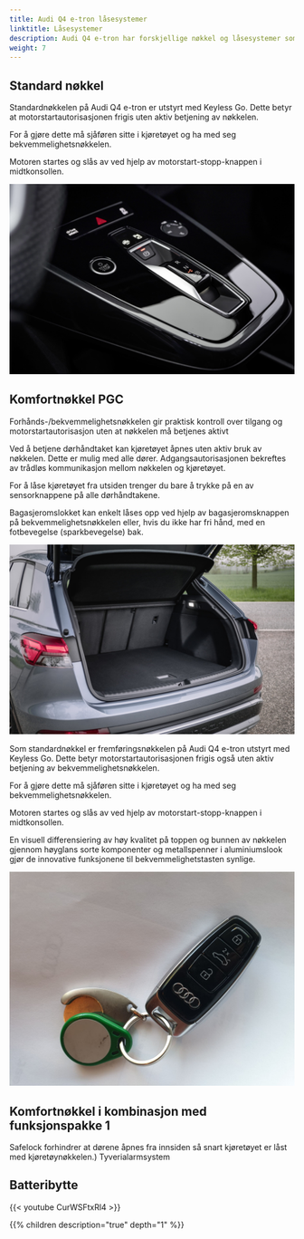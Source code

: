 ```yaml
---
title: Audi Q4 e-tron låsesystemer
linktitle: Låsesystemer
description: Audi Q4 e-tron har forskjellige nøkkel og låsesystemer som standard eller tileggsutstyr.
weight: 7
---
```

<!-- markdownlint-disable MD033 -->
## Standard nøkkel

Standardnøkkelen på Audi Q4 e-tron er utstyrt med Keyless Go. Dette betyr at motorstartautorisasjonen frigis uten aktiv betjening av nøkkelen.

For å gjøre dette må sjåføren sitte i kjøretøyet og ha med seg bekvemmelighetsnøkkelen.

Motoren startes og slås av ved hjelp av motorstart-stopp-knappen i midtkonsollen.

![Start-knapp](startbutton.jpg "Midtkonsoll med start/stopp-knapp")

## Komfortnøkkel PGC

Forhånds-/bekvemmelighetsnøkkelen gir praktisk kontroll over tilgang og motorstartautorisasjon uten at nøkkelen må betjenes aktivt

Ved å betjene dørhåndtaket kan kjøretøyet åpnes uten aktiv bruk av nøkkelen. Dette er mulig med alle dører. Adgangsautorisasjonen bekreftes av trådløs kommunikasjon mellom nøkkelen og kjøretøyet.

For å låse kjøretøyet fra utsiden trenger du bare å trykke på en av sensorknappene på alle dørhåndtakene.

Bagasjeromslokket kan enkelt låses opp ved hjelp av bagasjeromsknappen på bekvemmelighetsnøkkelen eller, hvis du ikke har fri hånd, med en fotbevegelse (sparkbevegelse) bak.

![Kick Sensor](kicksensor.jpg "Med forhåndsnøkkel kan du åpne bakluken ved å sparke foten under bakluken")

Som standardnøkkel er fremføringsnøkkelen på Audi Q4 e-tron utstyrt med Keyless Go. Dette betyr
motorstartautorisasjonen frigis også uten aktiv betjening av bekvemmelighetsnøkkelen.

For å gjøre dette må sjåføren sitte i kjøretøyet og ha med seg bekvemmelighetsnøkkelen.

Motoren startes og slås av ved hjelp av motorstart-stopp-knappen i midtkonsollen.

En visuell differensiering av høy kvalitet på toppen og bunnen av nøkkelen gjennom høyglans sorte komponenter og metallspenner i aluminiumslook gjør de innovative funksjonene til bekvemmelighetstasten synlige.

![Advance key](advancekey.jpg "Audi Advance key")

## Komfortnøkkel i kombinasjon med funksjonspakke 1


Safelock forhindrer at dørene åpnes fra innsiden så snart kjøretøyet er låst med kjøretøynøkkelen.)
Tyverialarmsystem

## Batteribytte

{{< youtube CurWSFtxRl4 >}}

{{% children description="true" depth="1" %}}
